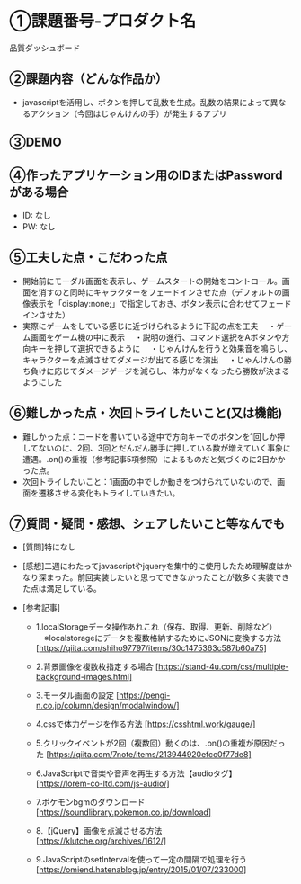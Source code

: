 # ①課題番号-プロダクト名

品質ダッシュボード

## ②課題内容（どんな作品か）

- javascriptを活用し、ボタンを押して乱数を生成。乱数の結果によって異なるアクション（今回はじゃんけんの手）が発生するアプリ

## ③DEMO


## ④作ったアプリケーション用のIDまたはPasswordがある場合

- ID: なし
- PW: なし

## ⑤工夫した点・こだわった点

- 開始前にモーダル画面を表示し、ゲームスタートの開始をコントロール。画面を消すのと同時にキャラクターをフェードインさせた点（デフォルトの画像表示を「display:none;」で指定しておき、ボタン表示に合わせてフェードインさせた）
- 実際にゲームをしている感じに近づけられるように下記の点を工夫
　・ゲーム画面をゲーム機の中に表示
　・説明の進行、コマンド選択をAボタンや方向キーを押して選択できるように
　・じゃんけんを行うと効果音を鳴らし、キャラクターを点滅させてダメージが出てる感じを演出
　・じゃんけんの勝ち負けに応じてダメージゲージを減らし、体力がなくなったら勝敗が決まるようにした


## ⑥難しかった点・次回トライしたいこと(又は機能)

- 難しかった点：コードを書いている途中で方向キーでのボタンを1回しか押してないのに、2回、3回とだんだん勝手に押している数が増えていく事象に遭遇。.on()の重複（参考記事5項参照）によるものだと気づくのに2日かかった点。
- 次回トライしたいこと：1画面の中でしか動きをつけられていないので、画面を遷移させる変化もトライしていきたい。


## ⑦質問・疑問・感想、シェアしたいこと等なんでも

- [質問]特になし


- [感想]二週にわたってjavascriptやjqueryを集中的に使用したため理解度はかなり深まった。前回実装したいと思ってできなかったことが数多く実装できた点は満足している。


- [参考記事]
  - 1.localStorageデータ操作あれこれ（保存、取得、更新、削除など）
  　※localstorageにデータを複数格納するためにJSONに変換する方法
   [https://qiita.com/shiho97797/items/30c1475363c587b60a75]
    
  - 2.背景画像を複数枚指定する場合
   [https://stand-4u.com/css/multiple-background-images.html]

  - 3.モーダル画面の設定
   [https://pengi-n.co.jp/column/design/modalwindow/]

  - 4.cssで体力ゲージを作る方法
   [https://csshtml.work/gauge/]

  - 5.クリックイベントが2回（複数回）動くのは、.on()の重複が原因だった
   [https://qiita.com/7note/items/213944920efcc0f77de8]

  - 6.JavaScriptで音楽や音声を再生する方法【audioタグ】
   [https://lorem-co-ltd.com/js-audio/]

  - 7.ポケモンbgmのダウンロード
   [https://soundlibrary.pokemon.co.jp/download]

  - 8.【jQuery】画像を点滅させる方法
   [https://klutche.org/archives/1612/]

  - 9.JavaScriptのsetIntervalを使って一定の間隔で処理を行う
   [https://omiend.hatenablog.jp/entry/2015/01/07/233000]
    